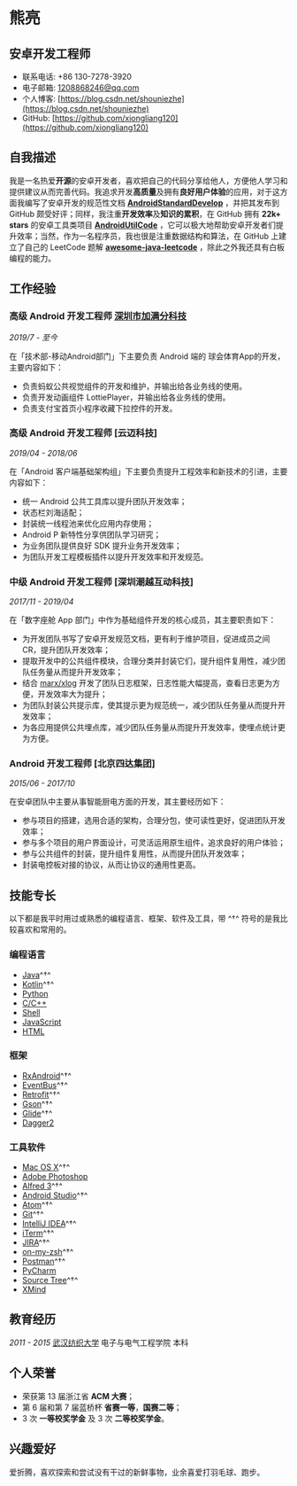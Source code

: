 # 熊亮

## 安卓开发工程师

- 联系电话: +86 130-7278-3920
- 电子邮箱: [1208868246@qq.com](1208868246@qq.com)
- 个人博客: [https://blog.csdn.net/shouniezhe](https://blog.csdn.net/shouniezhe)
- GitHub: [https://github.com/xiongliang120](https://github.com/xiongliang120)


## 自我描述

我是一名热爱**开源**的安卓开发者，喜欢把自己的代码分享给他人，方便他人学习和提供建议从而完善代码。我追求开发**高质量**及拥有**良好用户体验**的应用，对于这方面我编写了安卓开发的规范性文档 **[AndroidStandardDevelop](https://github.com/Blankj/AndroidStandardDevelop)** ，并把其发布到 GitHub 颇受好评；同样，我注重**开发效率**及**知识的累积**，在 GitHub 拥有 **22k+ stars** 的安卓工具类项目 **[AndroidUtilCode](https://github.com/Blankj/AndroidUtilCode)** ，它可以极大地帮助安卓开发者们提升效率；当然，作为一名程序员，我也很是注重数据结构和算法，在 GitHub 上建立了自己的 LeetCode 题解 **[awesome-java-leetcode](https://github.com/Blankj/awesome-java-leetcode)** ，除此之外我还具有白板编程的能力。


## 工作经验

### **高级 Android 开发工程师** [深圳市加满分科技](https://www.qiuhui.com/)

*2019/7 - 至今*

在「技术部-移动Android部门」下主要负责 Android 端的 球会体育App的开发，主要内容如下：

* 负责蚂蚁公共视觉组件的开发和维护，并输出给各业务线的使用。
* 负责开发动画组件 LottiePlayer，并输出给各业务线的使用。
* 负责支付宝首页小程序收藏下拉控件的开发。


### **高级 Android 开发工程师** [云迈科技]

*2019/04 - 2018/06*

在「Android 客户端基础架构组」下主要负责提升工程效率和新技术的引进，主要内容如下：

* 统一 Android 公共工具库以提升团队开发效率；
* 状态栏刘海适配；
* 封装统一线程池来优化应用内存使用；
* Android P 新特性分享供团队学习研究；
* 为业务团队提供良好 SDK 提升业务开发效率；
* 为团队开发工程模板插件以提升开发效率和开发规范。


### **中级 Android 开发工程师** [深圳潮越互动科技]

*2017/11 - 2019/04*

在「数字座舱 App 部门」中作为基础组件开发的核心成员，其主要职责如下：

* 为开发团队书写了安卓开发规范文档，更有利于维护项目，促进成员之间 CR，提升团队开发效率；
* 提取开发中的公共组件模块，合理分类并封装它们，提升组件复用性，减少团队任务量从而提升开发效率；
* 结合 [marx/xlog](https://github.com/Tencent/mars) 开发了团队日志框架，日志性能大幅提高，查看日志更为方便，开发效率大为提升；
* 为团队封装公共提示库，使其提示更为规范统一，减少团队任务量从而提升开发效率；
* 为各应用提供公共埋点库，减少团队任务量从而提升开发效率，使埋点统计更为方便。

### **Android 开发工程师** [北京四达集团]


*2015/06 - 2017/10*

在安卓团队中主要从事智能厨电方面的开发，其主要经历如下：

* 参与项目的搭建，选用合适的架构，合理分包，使可读性更好，促进团队开发效率；
* 参与多个项目的用户界面设计，可灵活运用原生组件，追求良好的用户体验；
* 参与公共组件的封装，提升组件复用性，从而提升团队开发效率；
* 封装电控板对接的协议，从而让协议的通用性更高。


## 技能专长

以下都是我平时用过或熟悉的编程语言、框架、软件及工具，带 ^†^ 符号的是我比较喜欢和常用的。

### 编程语言

- [Java](https://www.java.com)^†^
- [Kotlin](http://kotlinlang.org)^†^
- [Python](https://www.python.org)
- [C/C++](http://www.cplusplus.com)
- [Shell](http://www.linuxshell.it)
- [JavaScript](https://www.javascript.com)
- [HTML](https://www.w3.org/html)


### 框架

- [RxAndroid](https://github.com/ReactiveX/RxAndroid)^†^
- [EventBus](https://github.com/greenrobot/EventBus)^†^
- [Retrofit](https://github.com/square/retrofit)^†^
- [Gson](https://github.com/google/gson)^†^
- [Glide](https://github.com/bumptech/glide)^†^
- [Dagger2](https://github.com/google/dagger)


### 工具软件

- [Mac OS X](http://apple.com/macosx)^†^
- [Adobe Photoshop](http://www.adobe.com/cn/products/cs6/photoshop.html)
- [Alfred 3](https://www.alfredapp.com)^†^
- [Android Studio](https://developer.android.com/studio/index.html?hl=zh-cn)^†^
- [Atom](https://atom.io)^†^
- [Git](https://git-scm.com)^†^
- [IntelliJ IDEA](https://www.jetbrains.com/idea)^†^
- [iTerm](https://www.iterm2.com)^†^
- [JIRA](https://www.atlassian.com/software/jira)^†^
- [on-my-zsh](https://github.com/robbyrussell/oh-my-zsh)^†^
- [Postman](https://www.getpostman.com)^†^
- [PyCharm](https://www.jetbrains.com/pycharm)
- [Source Tree](https://www.sourcetreeapp.com)^†^
- [XMind](https://www.xmind.cn)


## 教育经历

*2011 - 2015* [武汉纺织大学](http://www.wtu.edu.cn/) 电子与电气工程学院 本科


## 个人荣誉

* 荣获第 13 届浙江省 **ACM 大赛**；
* 第 6 届和第 7 届蓝桥杯 **省赛一等**，**国赛二等**；
* 3 次 **一等校奖学金** 及 3 次 **二等校奖学金**。


## 兴趣爱好

爱折腾，喜欢探索和尝试没有干过的新鲜事物，业余喜爱打羽毛球、跑步。
